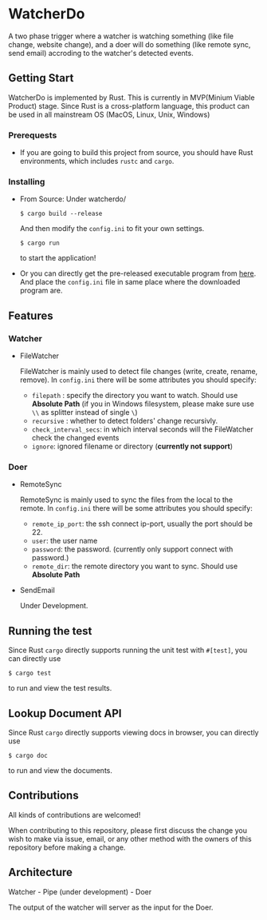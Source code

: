 # WatcherDo

A two phase trigger where a watcher is watching something (like file change, website change), and a doer will do something (like remote sync, send email) accroding to the watcher's detected events.

## Getting Start

WatcherDo is implemented by Rust. This is currently in MVP(Minium Viable Product) stage. Since Rust is a cross-platform language, this product can be used in all mainstream OS (MacOS, Linux, Unix, Windows)

### Prerequests

* If you are going to build this project from source, you should have Rust environments, which includes `rustc` and `cargo`.

### Installing

* From Source: Under watcherdo/
  ```
  $ cargo build --release
  ```
  And then modify the `config.ini` to fit your own settings.
  ```
  $ cargo run
  ```
  to start the application!

* Or you can directly get the pre-released executable program from [here](https://github.com/ralzq01/watcherdo/tree/master/release). And place the `config.ini` file in same place where the downloaded program are.


## Features

### Watcher

* FileWatcher

  FileWatcher is mainly used to detect file changes (write, create, rename, remove). In `config.ini` there will be some attributes you should specify:

  * `filepath` : specify the directory you want to watch. Should use **Absolute Path** (if you in Windows filesystem, please make sure use `\\` as splitter instead of single `\`)
  * `recursive` : whether to detect folders' change recursivly.
  * `check_interval_secs`: in which interval seconds will the FileWatcher check the changed events
  * `ignore`: ignored filename or directory (**currently not support**)

### Doer

* RemoteSync

  RemoteSync is mainly used to sync the files from the local to the remote. In `config.ini` there will be some attributes you should specify:

  * `remote_ip_port`: the ssh connect ip-port, usually the port should be 22.
  * `user`: the user name
  * `password`: the password. (currently only support connect with password.)
  * `remote_dir`: the remote directory you want to sync. Should use **Absolute Path**

* SendEmail

  Under Development.

## Running the test

Since Rust `cargo` directly supports running the unit test with `#[test]`, you can directly use
```
$ cargo test
```
to run and view the test results.

## Lookup Document API

Since Rust `cargo` directly supports viewing docs in browser, you can directly use
```
$ cargo doc
```
to run and view the documents.

## Contributions

All kinds of contributions are welcomed!

When contributing to this repository, please first discuss the change you wish to make via issue, email, or any other method with the owners of this repository before making a change.

## Architecture

Watcher - Pipe (under development) - Doer

The output of the watcher will server as the input for the Doer.

